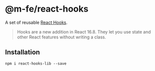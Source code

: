 # @m-fe/react-hooks

A set of reusable [React Hooks](https://reactjs.org/docs/hooks-reference.html#usestate).

> Hooks are a new addition in React 16.8. They let you use state and other React features without writing a class.

## Installation

`npm i react-hooks-lib --save`
